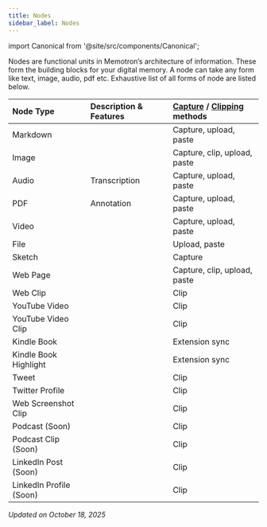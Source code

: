 ```yaml
---
title: Nodes
sidebar_label: Nodes
---
```

import Canonical from '@site/src/components/Canonical';

<Canonical path="/features/nodes" />

Nodes are functional units in Memotron’s architecture of information. These form the building blocks for your digital memory. A node can take any form like text, image, audio, pdf etc. Exhaustive list of all forms of node are listed below.


| Node Type                  | Description & Features | [Capture](/memotron/features/capture) / [Clipping](/memotron/web-clipper) methods      |
|:---------------------------|:-----------------------|:------------------------------|
| Markdown                 |                       | Capture, upload, paste |
| Image                    |                       | Capture, clip, upload, paste |
| Audio                    | Transcription         | Capture, upload, paste              |
| PDF                      | Annotation           | Capture, upload, paste              |
| Video                    |                       | Capture, upload, paste              |
| File                     |                       | Upload, paste                        |
| Sketch                   |                       | Capture         |
| Web Page                 |                       | Capture, clip, upload, paste                |
| Web Clip                 |                       | Clip                          |
| YouTube Video            |                       | Clip                          |
| YouTube Video Clip       |                       | Clip                          |
| Kindle Book              |                       | Extension sync                |
| Kindle Book Highlight    |                       | Extension sync                |
| Tweet                    |                       | Clip                          |
| Twitter Profile          |                       | Clip                          |
| Web Screenshot Clip      |                       | Clip                          |
| Podcast (Soon)           |                       | Clip                          |
| Podcast Clip (Soon)      |                       | Clip                          |
| LinkedIn Post (Soon)     |                       | Clip                          |
| LinkedIn Profile (Soon)  |                       | Clip                          |

*Updated on October 18, 2025*